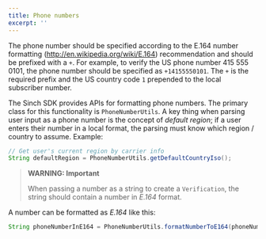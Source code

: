 ```yaml
---
title: Phone numbers
excerpt: ''
---
```

The phone number should be specified according to the E.164 number formatting (<http://en.wikipedia.org/wiki/E.164>) recommendation and should be prefixed with a `+`. For example, to verify the US phone number 415 555 0101, the phone number should be specified as `+14155550101`. The `+` is the required prefix and the US country code `1` prepended to the local subscriber number.

The Sinch SDK provides APIs for formatting phone numbers. The primary class for this functionality is `PhoneNumberUtils`. A key thing when parsing user input as a phone number is the concept of *default region*; if a user enters their number in a local format, the parsing must know which region / country to assume. Example:
```java
// Get user's current region by carrier info
String defaultRegion = PhoneNumberUtils.getDefaultCountryIso();
```




> **WARNING: Important**    
>
> When passing a number as a string to create a `Verification`, the string should contain a number in *E.164* format.

A number can be formatted as *E.164* like this:
```java
String phoneNumberInE164 = PhoneNumberUtils.formatNumberToE164(phoneNumberString, defaultRegion);
```

